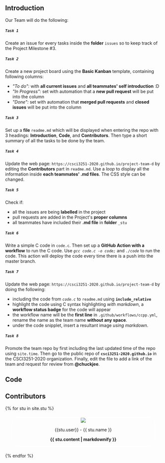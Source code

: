 ## Introduction
Our Team will do the following:  

##### `Task 1`
Create an issue for every tasks inside the **folder** `issues` so to keep track of the Project Milestone #3.  
  
##### **`Task 2`**
Create a new project board using the **Basic Kanban** template, containing following columns:
* *"To do":* with **all current issues** and **all teammates' self introduction** :D
* *"In Progress":* set with automation that a **new pull request** will be put into the column
* *"Done":* set with automation that **merged pull requests** and **closed issues** will be put into the column

##### `Task 3`
Set up a **file** `readme.md` which will be displayed when entering the repo with 3 headings:  **Introduction**, **Code**, and **Contributors**. Then type a short summary of all the tasks to be done by the team.

##### `Task 4`  
Update the web page: `https://csci3251-2020.github.io/project-team-d` by editing the **Contributors** part in `readme.md`. Use a *loop* to display all the information inside **each teammates' .md files**. 
The CSS style can be changed.

##### `Task 5`  
Check if:  
* all the issues are being **labelled** in the project
* pull requests are added in the Project's **proper columns**
* all teammates have included their **.md file** in **folder** `_stu` 

##### `Task 6`  
Write a simple C code in `code.c`. Then set up a **GitHub Action with a workflow** to run the C code. 
Use *`gcc code.c -o code;`* and *`./code`* to run the code. This action will deploy the code every time there is a push into the master branch.

##### `Task 7`  
Update the web page: `https://csci3251-2020.github.io/project-team-d` by doing the following:
* including the code from *`code.c`* to `readme.md` using **`include_relative`**
* highlight the code using C syntax highlighting *with markdown*, a **workflow status badge** for the code will appear
* the workflow name will be the **first line** in `.github/workflows/ccpp.yml`, rename the name as the team name **without any space**. 
* under the code snipplet, insert a resultant image *using markdown*.  

##### `Task 8` 
Promote the team repo by first including the last updated time of the repo using `site.time`.
Then go to the public repo of **`csci3251-2020.github.io`** in the CSCI3251-2020 organization. 
Finally, edit the file to add a link of the team and request for review from **@chuckjee**.

## Code
## Contributors
{% for stu in site.stu %}
<div style= "border-radius: 25px;
  border: 2px solid white;text-align:center;margin:20px">
  <img src="{{stu.image}}" style="align=20px">
  <p> {{stu.user}} - {{ stu.name }}</p>
  <p><b>{{ stu.content | markdownify }}</b></p>
</div>
{% endfor %}

